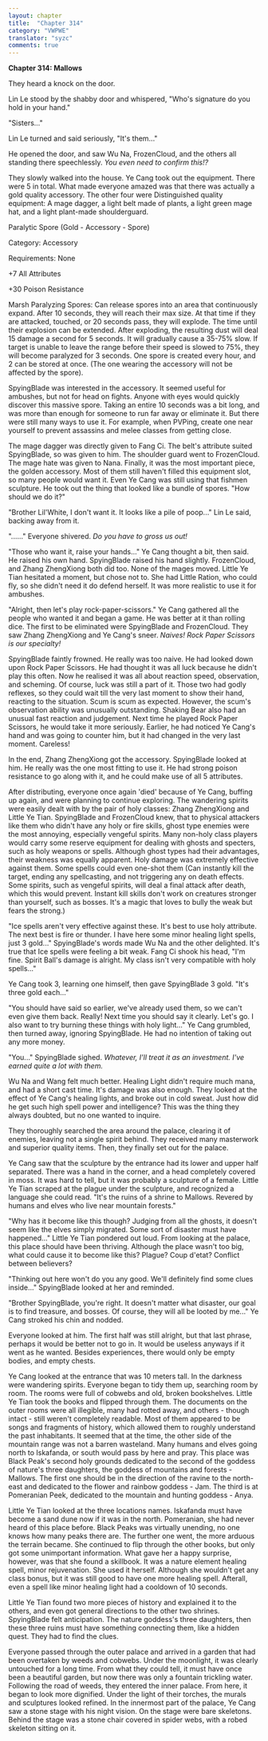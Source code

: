 ```yaml
---
layout: chapter
title:  "Chapter 314"
category: "VWPWE"
translator: "syzc"
comments: true
---
```


**Chapter 314: Mallows**

They heard a knock on the door.

 Lin Le stood by the shabby door and whispered, "Who's signature do you hold in your hand."

"Sisters..."

Lin Le turned and said seriously, "It's them..."

He opened the door, and saw Wu Na, FrozenCloud, and the others all standing there speechlessly. *You even need to confirm this!?*

They slowly walked into the house. Ye Cang took out the equipment. There were 5 in total. What made everyone amazed was that there was actually a gold quality accessory. The other four were Distinguished quality equipment: A mage dagger, a light belt made of plants, a light green mage hat, and a light plant-made shoulderguard.

Paralytic Spore (Gold - Accessory - Spore)

Category: Accessory

Requirements: None

+7 All Attributes

+30 Poison Resistance

Marsh Paralyzing Spores: Can release spores into an area that continuously expand. After 10 seconds, they will reach their max size. At that time if they are attacked, touched, or 20 seconds pass, they will explode. The time until their explosion can be extended. After exploding, the resulting dust will deal 15 damage a second for 5 seconds. It will gradually cause a 35-75% slow. If target is unable to leave the range before their speed is slowed to 75%, they will become paralyzed for 3 seconds. One spore is created every hour, and 2 can be stored at once. (The one wearing the accessory will not be affected by the spore).

SpyingBlade was interested in the accessory. It seemed useful for ambushes, but not for head on fights. Anyone with eyes would quickly discover this massive spore. Taking an entire 10 seconds was a bit long, and was more than enough for someone to run far away or eliminate it. But there were still many ways to use it. For example, when PVPing, create one near yourself to prevent assassins and melee classes from getting close.

The mage dagger was directly given to Fang Ci. The belt's attribute suited SpyingBlade, so was given to him. The shoulder guard went to FrozenCloud. The mage hate was given to Nana. Finally, it was the most important piece, the golden accessory. Most of them still haven't filled this equipment slot, so many people would want it. Even Ye Cang was still using that fishmen sculpture. He took out the thing that looked like a bundle of spores. "How should we do it?"

"Brother Lil'White, I don't want it. It looks like a pile of poop..." Lin Le said, backing away from it.

"......" Everyone shivered. *Do you have to gross us out!*

"Those who want it, raise your hands..." Ye Cang thought a bit, then said. He raised his own hand. SpyingBlade raised his hand slightly. FrozenCloud, and Zhang ZhengXiong both did too. None of the mages moved. Little Ye Tian hesitated a moment, but chose not to. She had Little Ration, who could fly, so she didn't need it do defend herself. It was more realistic to use it for ambushes.

"Alright, then let's play rock-paper-scissors." Ye Cang gathered all the people who wanted it and began a game. He was better at it than rolling dice. The first to be eliminated were SpyingBlade and FrozenCloud. They saw Zhang ZhengXiong and Ye Cang's sneer. *Naives! Rock Paper Scissors is our specialty!*

SpyingBlade faintly frowned. He really was too naive. He had looked down upon Rock Paper Scissors. He had thought it was all luck because he didn't play this often. Now he realised it was all about reaction speed, observation, and scheming. Of course, luck was still a part of it. Those two had godly reflexes, so they could wait till the very last moment to show their hand, reacting to the situation. Scum is scum as expected. However, the scum's observation ability was unusually outstanding. Shaking Bear also had an unusual fast reaction and judgement. Next time he played Rock Paper Scissors, he would take it more seriously. Earlier, he had noticed Ye Cang's hand and was going to counter him, but it had changed in the very last moment. Careless!

In the end, Zhang ZhengXiong got the accessory. SpyingBlade looked at him. He really was the one most fitting to use it. He had strong poison resistance to go along with it, and he could make use of all 5 attributes.

After distributing, everyone once again 'died' because of Ye Cang, buffing up again, and were planning to continue exploring. The wandering spirits were easily dealt with by the pair of holy classes: Zhang ZhengXiong and Little Ye Tian. SpyingBlade and FrozenCloud knew, that to physical attackers like them who didn't have any holy or fire skills, ghost type enemies were the most annoying, especially vengeful spirits. Many non-holy class players would carry some reserve equipment for dealing with ghosts and specters, such as holy weapons or spells. Although ghost types had their advantages, their weakness was equally apparent. Holy damage was extremely effective against them. Some spells could even one-shot them (Can instantly kill the target, ending any spellcasting, and not triggering any on death effects. Some spirits, such as vengeful spirits, will deal a final attack after death, which this would prevent. Instant kill skills don't work on creatures stronger than yourself, such as bosses. It's a magic that loves to bully the weak but fears the strong.)

"Ice spells aren't very effective against these. It's best to use holy attribute. The next best is fire or thunder. I have here some minor healing light spells, just 3 gold..." SpyingBlade's words made Wu Na and the other delighted. It's true that Ice spells were feeling a bit weak. Fang Ci shook his head, "I'm fine. Spirit Ball's damage is alright. My class isn't very compatible with holy spells..."

Ye Cang took 3, learning one himself, then gave SpyingBlade 3 gold. "It's three gold each..."

"You should have said so earlier, we've already used them, so we can't even give them back. Really! Next time you should say it clearly. Let's go. I also want to try burning these things with holy light..." Ye Cang grumbled, then turned away, ignoring SpyingBlade. He had no intention of taking out any more money.

"You..." SpyingBlade sighed. *Whatever, I'll treat it as an investment. I've earned quite a lot with them.*

Wu Na and Wang felt much better. Healing Light didn't require much mana, and had a short cast time. It's damage was also enough. They looked at the effect of Ye Cang's healing lights, and broke out in cold sweat. Just how did he get such high spell power and intelligence? This was the thing they always doubted, but no one wanted to inquire.

They thoroughly searched the area around the palace, clearing it of enemies, leaving not a single spirit behind. They received many masterwork and superior quality items. Then, they finally set out for the palace.

Ye Cang saw that the sculpture by the entrance had its lower and upper half separated. There was a hand in the corner, and a head completely covered in moss. It was hard to tell, but it was probably a sculpture of a female. Little Ye Tian scraped at the plague under the sculpture, and recognized a language she could read. "It's the ruins of a shrine to Mallows. Revered by humans and elves who live near mountain forests."

"Why has it become like this though? Judging from all the ghosts, it doesn't seem like the elves simply migrated. Some sort of disaster must have happened..." Little Ye Tian pondered out loud. From looking at the palace, this place should have been thriving. Although the place wasn't too big, what could cause it to become like this? Plague? Coup d'etat? Conflict between believers?

"Thinking out here won't do you any good. We'll definitely find some clues inside..." SpyingBlade looked at her and reminded.

"Brother SpyingBlade, you're right. It doesn't matter what disaster, our goal is to find treasure, and bosses. Of course, they will all be looted by me..." Ye Cang stroked his chin and nodded.

Everyone looked at him. The first half was still alright, but that last phrase, perhaps it would be better not to go in. It would be useless anyways if it went as he wanted. Besides experiences, there would only be empty bodies, and empty chests.

Ye Cang looked at the entrance that was 10 meters tall. In the darkness were wandering spirits. Everyone began to tidy them up, searching room by room. The rooms were full of cobwebs and old, broken bookshelves. Little Ye Tian took the books and flipped through them. The documents on the outer rooms were all illegible, many had rotted away, and others - though intact - still weren't completely readable. Most of them appeared to be songs and fragments of history, which allowed them to roughly understand the past inhabitants. It seemed that at the time, the other side of the mountain range was not a barren wasteland. Many humans and elves going north to Iskafanda, or south would pass by here and pray. This place was Black Peak's second holy grounds dedicated to the second of the goddess of nature's three daughters, the goddess of mountains and forests - Mallows. The first one should be in the direction of the ravine to the north-east and dedicated to the flower and rainbow goddess - Jam. The third is at Pomeranian Peek, dedicated to the mountain and hunting goddess - Anya.

Little Ye Tian looked at the three locations names. Iskafanda must have become a sand dune now if it was in the north. Pomeranian, she had never heard of this place before. Black Peaks was virtually unending, no one knows how many peaks there are. The further one went, the more arduous the terrain became. She continued to flip through the other books, but only got some unimportant information. What gave her a happy surprise, however, was that she found a skillbook. It was a nature element healing spell, minor rejuvenation. She used it herself. Although she wouldn't get any class bonus, but it was still good to have one more healing spell. Afterall, even a spell like minor healing light had a cooldown of 10 seconds.

Little Ye Tian found two more pieces of history and explained it to the others, and even got general directions to the other two shrines. SpyingBlade felt anticipation. The nature goddess's three daughters, then these three ruins must have something connecting them, like a hidden quest. They had to find the clues.

Everyone passed through the outer palace and arrived in a garden that had been overtaken by weeds and cobwebs. Under the moonlight, it was clearly untouched for a long time. From what they could tell, it must have once been a beautiful garden, but now there was only a fountain trickling water. Following the road of weeds, they entered the inner palace. From here, it began to look more dignified. Under the light of their torches, the murals and sculptures looked refined. In the innermost part of the palace, Ye Cang saw a stone stage with his night vision. On the stage were bare skeletons. Behind the stage was a stone chair covered in spider webs, with a robed skeleton sitting on it.
